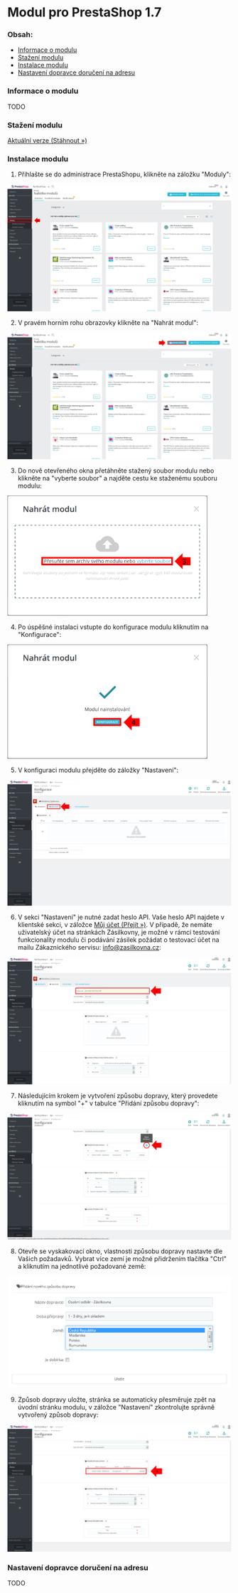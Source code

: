 # Modul pro PrestaShop 1.7

### Obsah:
*   [Informace o modulu](https://github.com/Zasilkovna/prestashop#informace-o-modulu)
*   [Stažení modulu](https://github.com/Zasilkovna/prestashop#sta%C5%BEen%C3%AD-modulu)
*   [Instalace modulu](https://github.com/Zasilkovna/prestashop#instalace-modulu)
*   [Nastavení dopravce doručení na adresu](https://github.com/Zasilkovna/prestashop#nastaven%C3%AD-dopravce-doru%C4%8Den%C3%AD-na-adresu)

### Informace o modulu
TODO

### Stažení modulu
[Aktuální verze (Stáhnout »)](https://github.com/Zasilkovna/prestashop/raw/master/releases/prestashop-1.7-packetery-2.1.3.zip)

### Instalace modulu
1. Přihlašte se do administrace PrestaShopu, klikněte na záložku "Moduly":

![screen1](https://github.com/Zasilkovna/prestashop/blob/master/doc/img/1-moduly-75%25.png)

2. V pravém horním rohu obrazovky klikněte na "Nahrát modul":

![screen2](https://github.com/Zasilkovna/prestashop/blob/master/doc/img/2-nahratmodul-75%25.png)

3. Do nově otevřeného okna přetáhněte stažený soubor modulu nebo klikněte na "vyberte soubor" a najděte cestu ke staženému souboru modulu:

![screen3](https://github.com/Zasilkovna/prestashop/blob/master/doc/img/3-nahrat-75%25.png)

4. Po úspěšné instalaci vstupte do konfigurace modulu kliknutím na "Konfigurace":

![screen4](https://github.com/Zasilkovna/prestashop/blob/master/doc/img/4-success-75%25.png)

5. V konfiguraci modulu přejděte do záložky "Nastavení":

![screen5](https://github.com/Zasilkovna/prestashop/blob/master/doc/img/5-nastaveni-75%25.png)

6. V sekci "Nastavení" je nutné zadat heslo API. Vaše heslo API najdete v klientské sekci, v záložce [Můj účet (Přejít »)](http://www.zasilkovna.cz/muj-ucet). V případě, že nemáte uživatelský účet na stránkách Zásilkovny, je možné v rámci testování funkcionality modulu či podávání zásilek požádat o testovací účet na mailu Zákaznického servisu: <info@zasilkovna.cz>:

![screen6](https://github.com/Zasilkovna/prestashop/blob/master/doc/img/6-hesloAPI-75%25.png)

7. Následujícím krokem je vytvoření způsobu dopravy, který provedete kliknutím na symbol "+" v tabulce "Přidání způsobu dopravy":

![screen7](https://github.com/Zasilkovna/prestashop/blob/master/doc/img/7-dopravce-75%25.png)

8. Otevře se vyskakovací okno, vlastnosti způsobu dopravy nastavte dle Vašich požadavků. Vybrat více zemí je možné přidržením tlačítka "Ctrl" a kliknutím na jednotlivé požadované země:

![screen8](https://github.com/Zasilkovna/prestashop/blob/master/doc/img/8-dopravapopup-75%25.png)

9. Způsob dopravy uložte, stránka se automaticky přesměruje zpět na úvodní stránku modulu, v záložce "Nastavení" zkontrolujte správně vytvořený způsob dopravy:

![screen9](https://github.com/Zasilkovna/prestashop/blob/master/doc/img/9-done-75%25.png)

### Nastavení dopravce doručení na adresu
TODO
